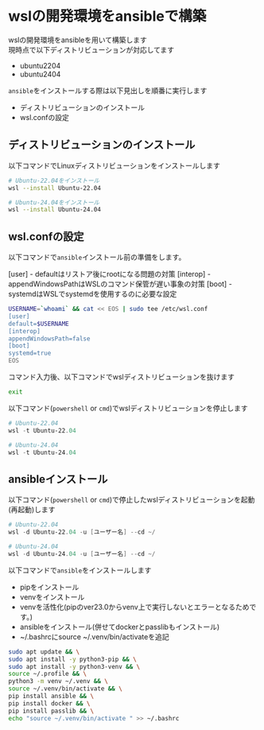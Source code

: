 # wslの開発環境をansibleで構築

wslの開発環境をansibleを用いて構築します  
現時点で以下ディストリビューションが対応してます  

- ubuntu2204
- ubuntu2404

`ansible`をインストールする際は以下見出しを順番に実行します  

- ディストリビューションのインストール
- wsl.confの設定

## ディストリビューションのインストール

以下コマンドでLinuxディストリビューションをインストールします

```bash
# Ubuntu-22.04をインストール  
wsl --install Ubuntu-22.04

# Ubuntu-24.04をインストール
wsl --install Ubuntu-24.04
```

## wsl.confの設定

以下コマンドで`ansible`インストール前の準備をします。  

[user] - defaultはリストア後にrootになる問題の対策
[interop] - appendWindowsPathはWSLのコマンド保管が遅い事象の対策
[boot] - systemdはWSLでsystemdを使用するのに必要な設定

```bash
USERNAME=`whoami` && cat << EOS | sudo tee /etc/wsl.conf
[user]
default=$USERNAME
[interop]
appendWindowsPath=false
[boot]
systemd=true
EOS
```

コマンド入力後、以下コマンドでwslディストリビューションを抜けます

```bash
exit
```

以下コマンド(`powershell` or `cmd`)でwslディストリビューションを停止します  

```powershell
# Ubuntu-22.04
wsl -t Ubuntu-22.04

# Ubuntu-24.04
wsl -t Ubuntu-24.04
```

## ansibleインストール

以下コマンド(`powershell` or `cmd`)で停止したwslディストリビューションを起動(再起動)します  

```powershell
# Ubuntu-22.04
wsl -d Ubuntu-22.04 -u [ユーザー名] --cd ~/

# Ubuntu-24.04
wsl -d Ubuntu-24.04 -u [ユーザー名] --cd ~/
```

以下コマンドで`ansible`をインストールします

- pipをインストール
- venvをインストール
- venvを活性化(pipのver23.0からvenv上で実行しないとエラーとなるためです。)
- ansibleをインストール(併せてdockerとpasslibもインストール)
- ~/.bashrcにsource ~/.venv/bin/activateを追記

```bash
sudo apt update && \
sudo apt install -y python3-pip && \
sudo apt install -y python3-venv && \
source ~/.profile && \
python3 -m venv ~/.venv && \
source ~/.venv/bin/activate && \
pip install ansible && \
pip install docker && \
pip install passlib && \
echo "source ~/.venv/bin/activate " >> ~/.bashrc
```

